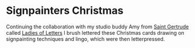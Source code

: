 # Signpainters Christmas

Continuing the collaboration with my studio buddy Amy from [Saint Gertrude](http://saintgertrude.com.au/) called [Ladies of Letters](http://www.ladiesofletters.com.au/) I brush lettered these Christmas cards drawing on signpainting techniques and lingo, which were then letterpressed. 

